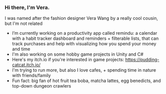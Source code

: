 ### Hi there, I'm Vera.
I was named after the fashion designer Vera Wang by a really cool cousin, but I'm not related
-  I’m currently working on a productivity app called remindu: a calendar with a habit tracker dashboard and reminders + filterable lists, that can track purchases and help with visualizing how you spend your money and time
-  I'm also working on some hobby game projects in Unity and C#
-  Here's my itch.io if you're interested in game projects: https://pudding-catcat.itch.io/
-  I'm trying to run more, but also I love cafes, + spending time in nature with friends/family
-  Fun fact: big fan of hot fruit tea boba, matcha lattes, egg benedicts, and top-down dungeon crawlers
